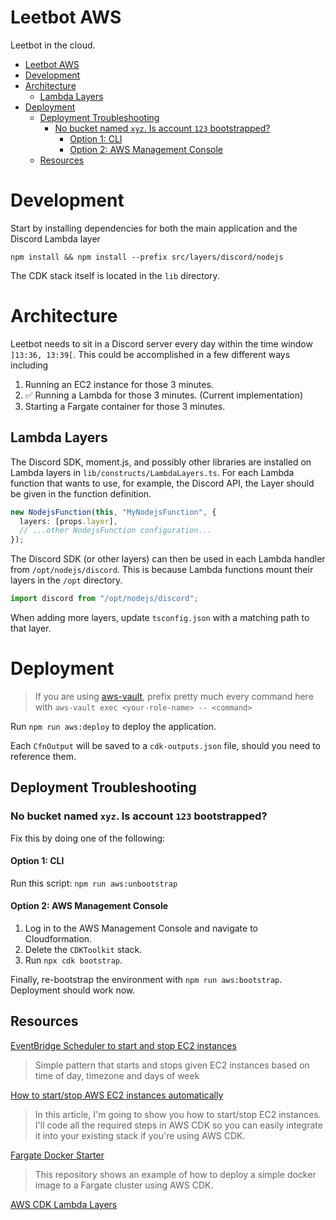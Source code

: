 # Leetbot AWS

Leetbot in the cloud.

<!-- TOC -->

- [Leetbot AWS](#leetbot-aws)
- [Development](#development)
- [Architecture](#architecture)
  - [Lambda Layers](#lambda-layers)
- [Deployment](#deployment)
  - [Deployment Troubleshooting](#deployment-troubleshooting)
    - [No bucket named `xyz`. Is account `123` bootstrapped?](#no-bucket-named-xyz-is-account-123-bootstrapped)
      - [Option 1: CLI](#option-1-cli)
      - [Option 2: AWS Management Console](#option-2-aws-management-console)
  - [Resources](#resources)
  <!-- TOC -->

# Development

Start by installing dependencies for both the main application and the Discord Lambda layer

```shell
npm install && npm install --prefix src/layers/discord/nodejs
```

The CDK stack itself is located in the `lib` directory.

# Architecture

Leetbot needs to sit in a Discord server every day within the time window `]13:36, 13:39[`. This could be accomplished in a few different ways including

1. Running an EC2 instance for those 3 minutes.
2. ✅ Running a Lambda for those 3 minutes. (Current implementation)
3. Starting a Fargate container for those 3 minutes.

## Lambda Layers

The Discord SDK, moment.js,
and possibly other libraries are installed on Lambda layers in `lib/constructs/LambdaLayers.ts`.
For each Lambda function that wants to use, for example,
the Discord API, the Layer should be given in the function definition.

```ts
new NodejsFunction(this, "MyNodejsFunction", {
  layers: [props.layer],
  // ...other NodejsFunction configuration...
});
```

The Discord SDK (or other layers) can then be used in each Lambda handler from `/opt/nodejs/discord`. This is because Lambda functions mount their layers in the `/opt` directory.

```ts
import discord from "/opt/nodejs/discord";
```

When adding more layers, update `tsconfig.json` with a matching path to that layer.

# Deployment

> If you are using [aws-vault](https://github.com/99designs/aws-vault), prefix pretty much every command here with `aws-vault exec <your-role-name> -- <command>`

Run `npm run aws:deploy` to deploy the application.

Each `CfnOutput` will be saved to a `cdk-outputs.json` file, should you need to reference them.

## Deployment Troubleshooting

### No bucket named `xyz`. Is account `123` bootstrapped?

Fix this by doing one of the following:

#### Option 1: CLI

Run this script: `npm run aws:unbootstrap`

#### Option 2: AWS Management Console

1. Log in to the AWS Management Console and navigate to Cloudformation.
2. Delete the `CDKToolkit` stack.
3. Run `npx cdk bootstrap`.

Finally, re-bootstrap the environment with `npm run aws:bootstrap`. Deployment should work now.

## Resources

[EventBridge Scheduler to start and stop EC2 instances](https://serverlessland.com/patterns/eventbridge-schedule-to-ec2-cdk)

> Simple pattern that starts and stops given EC2 instances based on time of day, timezone and days of week

[How to start/stop AWS EC2 instances automatically](https://purple.telstra.com/blog/start-stop-aws-ec2-instances-automatically)

> In this article, I'm going to show you how to start/stop EC2 instances. I'll code all the required steps in AWS CDK so you can easily integrate it into your existing stack if you're using AWS CDK.

[Fargate Docker Starter](https://github.com/markusl/cdk-fargate-docker-starter)

> This repository shows an example of how to deploy a simple docker image to a Fargate cluster using AWS CDK.

[AWS CDK Lambda Layers](https://bobbyhadz.com/blog/aws-cdk-lambda-layers)
